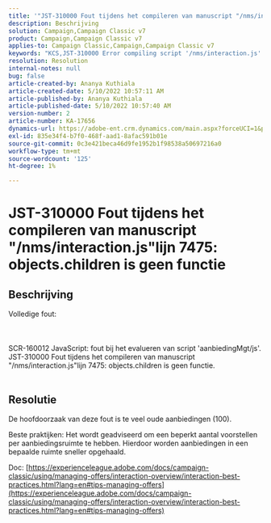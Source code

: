 ```yaml
---
title: '"JST-310000 Fout tijdens het compileren van manuscript "/nms/interaction.js"lijn 7475: objects.children is geen functie"'
description: Beschrijving
solution: Campaign,Campaign Classic v7
product: Campaign,Campaign Classic v7
applies-to: Campaign Classic,Campaign,Campaign Classic v7
keywords: "KCS,JST-310000 Error compiling script '/nms/interaction.js' line 7475: objects.children is geen functie"
resolution: Resolution
internal-notes: null
bug: false
article-created-by: Ananya Kuthiala
article-created-date: 5/10/2022 10:57:11 AM
article-published-by: Ananya Kuthiala
article-published-date: 5/10/2022 10:57:40 AM
version-number: 2
article-number: KA-17656
dynamics-url: https://adobe-ent.crm.dynamics.com/main.aspx?forceUCI=1&pagetype=entityrecord&etn=knowledgearticle&id=d9e69ff0-4fd0-ec11-a7b5-0022480a8e40
exl-id: 835e34f4-b7f0-468f-aad1-8afac591b01e
source-git-commit: 0c3e421beca46d9fe1952b1f98538a50697216a0
workflow-type: tm+mt
source-wordcount: '125'
ht-degree: 1%

---
```


# JST-310000 Fout tijdens het compileren van manuscript &quot;/nms/interaction.js&quot;lijn 7475: objects.children is geen functie

## Beschrijving

Volledige fout:<br><br> <br><br>SCR-160012 JavaScript: fout bij het evalueren van script &#39;aanbiedingMgt/js&#39;.
<br>JST-310000 Fout tijdens het compileren van manuscript &quot;/nms/interaction.js&quot;lijn 7475: objects.children is geen functie.
<br> 

## Resolutie


De hoofdoorzaak van deze fout is te veel oude aanbiedingen (100).

Beste praktijken: Het wordt geadviseerd om een beperkt aantal voorstellen per aanbiedingsruimte te hebben. Hierdoor worden aanbiedingen in een bepaalde ruimte sneller opgehaald.

Doc: [https://experienceleague.adobe.com/docs/campaign-classic/using/managing-offers/interaction-overview/interaction-best-practices.html?lang=en#tips-managing-offers](https://experienceleague.adobe.com/docs/campaign-classic/using/managing-offers/interaction-overview/interaction-best-practices.html?lang=en#tips-managing-offers)
